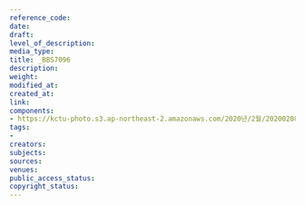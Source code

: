 ```yaml
---
reference_code: 
date: 
draft: 
level_of_description: 
media_type: 
title: _BBS7096
description: 
weight: 
modified_at: 
created_at: 
link: 
components:
- https://kctu-photo.s3.ap-northeast-2.amazonaws.com/2020년/2월/20200208_문중원열사+진상규명·책임자+처벌+및+한국마사회+적폐청산을+위한+전국노동자대회/_BBS7096.jpg
tags:
- 
creators: 
subjects: 
sources: 
venues: 
public_access_status: 
copyright_status: 
---
```


